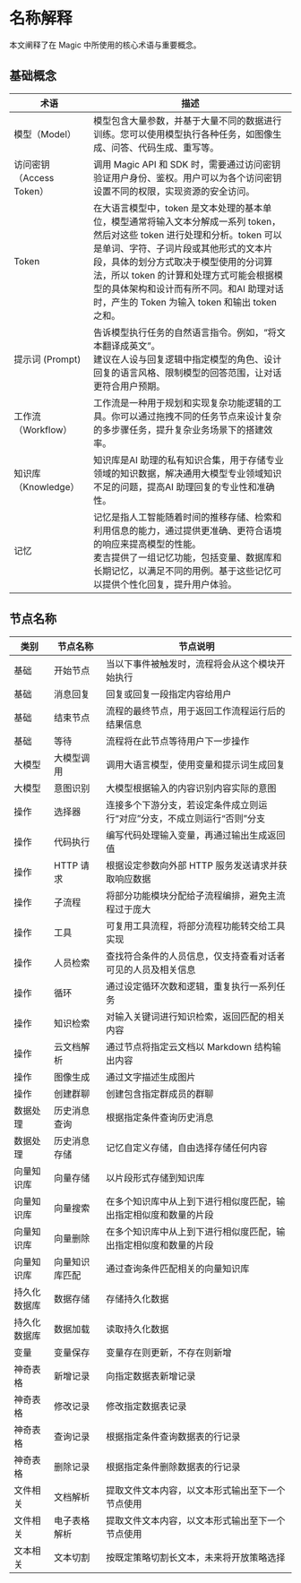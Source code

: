 # 名称解释
本文阐释了在 Magic 中所使用的核心术语与重要概念。

## 基础概念



| 术语                     | 描述                                                                                                                                                                                                                                                                                                                                                 |
| ------------------------ | ---------------------------------------------------------------------------------------------------------------------------------------------------------------------------------------------------------------------------------------------------------------------------------------------------------------------------------------------------- |
| 模型（Model）            | 模型包含大量参数，并基于大量不同的数据进行训练。您可以使用模型执行各种任务，如图像生成、问答、代码生成、重写等。                                                                                                                                                                                                                                     |
| 访问密钥（Access Token） | 调用 Magic API 和 SDK 时，需要通过访问密钥验证用户身份、鉴权。用户可以为各个访问密钥设置不同的权限，实现资源的安全访问。                                                                                                                                                                                                                             |
| Token                    | 在大语言模型中，token 是文本处理的基本单位，模型通常将输入文本分解成一系列 token，然后对这些 token 进行处理和分析。token 可以是单词、字符、子词片段或其他形式的文本片段，具体的划分方式取决于模型使用的分词算法，所以 token 的计算和处理方式可能会根据模型的具体架构和设计而有所不同。和AI 助理对话时，产生的 Token 为输入 token 和输出 token 之和。 |
| 提示词 (Prompt)          | 告诉模型执行任务的自然语言指令。例如，“将文本翻译成英文”。<br>建议在人设与回复逻辑中指定模型的角色、设计回复的语言风格、限制模型的回答范围，让对话更符合用户预期。                                                                                                                                                                                   |
| 工作流（Workflow）       | 工作流是一种用于规划和实现复杂功能逻辑的工具。你可以通过拖拽不同的任务节点来设计复杂的多步骤任务，提升复杂业务场景下的搭建效率。                                                                                                                                                                                                                     |
| 知识库（Knowledge）      | 知识库是AI 助理的私有知识合集，用于存储专业领域的知识数据，解决通用大模型专业领域知识不足的问题，提高AI 助理回复的专业性和准确性。                                                                                                                                                                                                                   |
| 记忆                     | 记忆是指人工智能随着时间的推移存储、检索和利用信息的能力，通过提供更准确、更符合语境的响应来提高模型的性能。<br>麦吉提供了一组记忆功能，包括变量、数据库和长期记忆，以满足不同的用例。基于这些记忆可以提供个性化回复，提升用户体验。                                                                                                                 |

## 节点名称





| 类别         | 节点名称       | 节点说明                                                                 |
| ------------ | -------------- | ------------------------------------------------------------------------ |
| 基础         | 开始节点       | 当以下事件被触发时，流程将会从这个模块开始执行                           |
| 基础         | 消息回复       | 回复或回复一段指定内容给用户                                             |
| 基础         | 结束节点       | 流程的最终节点，用于返回工作流程运行后的结果信息                         |
| 基础         | 等待           | 流程将在此节点等待用户下一步操作                                         |
| 大模型       | 大模型调用     | 调用大语言模型，使用变量和提示词生成回复                                 |
| 大模型       | 意图识别       | 大模型根据输入的内容识别内容实际的意图                                   |
| 操作         | 选择器         | 连接多个下游分支，若设定条件成立则运行“对应”分支，不成立则运行“否则”分支 |
| 操作         | 代码执行       | 编写代码处理输入变量，再通过输出生成返回值                               |
| 操作         | HTTP 请求      | 根据设定参数向外部 HTTP 服务发送请求并获取响应数据                       |
| 操作         | 子流程         | 将部分功能模块分配给子流程编排，避免主流程过于庞大                       |
| 操作         | 工具           | 可复用工具流程，将部分流程功能转交给工具实现                             |
| 操作         | 人员检索       | 查找符合条件的人员信息，仅支持查看对话者可见的人员及相关信息             |
| 操作         | 循环           | 通过设定循环次数和逻辑，重复执行一系列任务                               |
| 操作         | 知识检索       | 对输入关键词进行知识检索，返回匹配的相关内容                             |
| 操作         | 云文档解析     | 通过节点将指定云文档以 Markdown 结构输出内容                             |
| 操作         | 图像生成       | 通过文字描述生成图片                                                     |
| 操作         | 创建群聊       | 创建包含指定群成员的群聊                                                 |
| 数据处理     | 历史消息查询   | 根据指定条件查询历史消息                                                 |
| 数据处理     | 历史消息存储   | 记忆自定义存储，自由选择存储任何内容                                     |
| 向量知识库   | 向量存储       | 以片段形式存储到知识库                                                   |
| 向量知识库   | 向量搜索       | 在多个知识库中从上到下进行相似度匹配，输出指定相似度和数量的片段         |
| 向量知识库   | 向量删除       | 在多个知识库中从上到下进行相似度匹配，输出指定相似度和数量的片段         |
| 向量知识库   | 向量知识库匹配 | 通过查询条件匹配相关的向量知识库                                         |
| 持久化数据库 | 数据存储       | 存储持久化数据                                                           |
| 持久化数据库 | 数据加载       | 读取持久化数据                                                           |
| 变量         | 变量保存       | 变量存在则更新，不存在则新增                                             |
| 神奇表格     | 新增记录       | 向指定数据表新增记录                                                     |
| 神奇表格     | 修改记录       | 修改指定数据表记录                                                       |
| 神奇表格     | 查询记录       | 根据指定条件查询数据表的行记录                                           |
| 神奇表格     | 删除记录       | 根据指定条件删除数据表的行记录                                           |
| 文件相关     | 文档解析       | 提取文件文本内容，以文本形式输出至下一个节点使用                         |
| 文件相关     | 电子表格解析   | 提取文件文本内容，以文本形式输出至下一个节点使用                         |
| 文本相关     | 文本切割       | 按既定策略切割长文本，未来将开放策略选择                                 |
